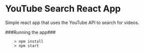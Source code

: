 # YouTube Search React App

Simple react app that uses the YouTube API to search for videos.

###Running the app###

```
	> npm install
	> npm start
```
